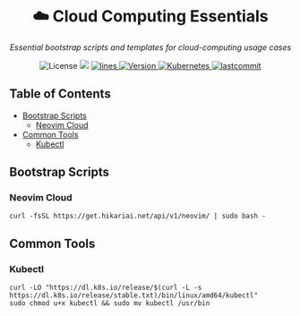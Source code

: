 <h1 align="center"> ☁️ Cloud Computing Essentials</h1>
<p align="center">
    <em>Essential bootstrap scripts and templates for cloud-computing usage cases</em>
</p>

<p align="center">
    <img src="https://img.shields.io/github/license/yqlbu/cloud-computing-essentials-critical" alt="License"/>
    <a href="https://hits.seeyoufarm.com"><img src="https://hits.seeyoufarm.com/api/count/incr/badge.svg?url=https%3A%2F%2Fgithub.com%2Fyqlbu%2Fcloud-computing-essentials&count_bg=%23BABABA&title_bg=%23555555&icon=&icon_color=%23E7E7E7&title=hits&edge_flat=false"/></a>
    <a href="https://img.shields.io/tokei/lines/github/yqlbu/cloud-computing-essentials?color=orange">
      <img src="https://img.shields.io/tokei/lines/github/yqlbu/cloud-computing-essentials?color=orange" alt="lines">
    </a>
    <a href="https://hub.docker.com/repository/docker/hikariai/">
        <img src="https://img.shields.io/badge/docker-20.10-blue" alt="Version">
    </a>
    <a href="https://github.com/neovim/neovim">
        <img src="https://img.shields.io/badge/kubernetes-v1.21-navy.svg" alt="Kubernetes"/>
    </a>
    <a href="https://github.com/yqlbu/cloud-computing-essentials">
        <img src="https://img.shields.io/github/last-commit/yqlbu/cloud-computing-essentials" alt="lastcommit"/>
    </a>

</p>

## Table of Contents

- [Bootstrap Scripts](#bootstrap-scripts)
  - [Neovim Cloud](#neovim-cloud)
- [Common Tools](#common-tools)
  - [Kubectl](#kubectl)

## Bootstrap Scripts

### Neovim Cloud

```
curl -fsSL https://get.hikariai.net/api/v1/neovim/ | sudo bash -
```

## Common Tools

### Kubectl

```
curl -LO "https://dl.k8s.io/release/$(curl -L -s https://dl.k8s.io/release/stable.txt)/bin/linux/amd64/kubectl"
sudo chmod u+x kubectl && sudo mv kubectl /usr/bin
```
